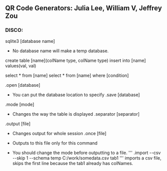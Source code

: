 ## QR Code Generators: Julia Lee, William V, Jeffrey Zou

### DISCO:

sqlite3 [database name]
- No database name will make a temp database.

create table [name](colName type, colName type)
insert into [name] values(val, val)

select * from [name]
select * from [name] where [condition]

.open [database]
* You can put the database location to specify
.save [database]

.mode [mode]
- Changes the way the table is displayed
.separator [separator]

.output [file]
- Changes output for whole session
.once [file]
- Outputs to this file only for this command

- You should change the mode before outputting to a file.
'''
.import --csv --skip 1 --schema temp C:/work/somedata.csv tab1
'''
imports a csv file, skips the first line because the tab1 already has colNames.
